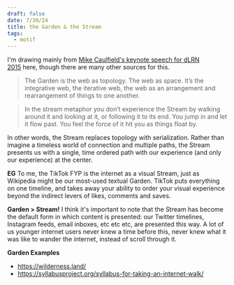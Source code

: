 ```yaml
---
draft: false
date: 7/30/24
title: the Garden & the Stream
tags:
  - motif
---
```


I'm drawing mainly from [Mike Caulfield's keynote speech for dLRN 2015](https://hapgood.us/2015/10/17/the-garden-and-the-stream-a-technopastoral/) here, though there are many other sources for this.

> The Garden is the web as topology. The web as space. It’s the integrative web, the iterative web, the web as an arrangement and rearrangement of things to one another.

> In the stream metaphor you don’t experience the Stream by walking around it and looking at it, or following it to its end. You jump in and let it flow past. You feel the force of it hit you as things float by.

In other words, the Stream replaces topology with serialization. Rather than imagine a timeless world of connection and multiple paths, the Stream presents us with a single, time ordered path with our experience (and only our experience) at the center.

**EG**
To me, the TikTok FYP is the internet as a visual Stream, just as Wikipedia might be our most-used textual Garden. TikTok puts everything on one timeline, and takes away your ability to order your visual experience beyond the indirect levers of likes, comments and saves. 

**Garden > Stream!**
I think it's important to note that the Stream has become the default form in which content is presented: our Twitter timelines, Instagram feeds, email inboxes, etc etc etc, are presented this way. A lot of us younger internet users never knew a time before this, never knew what it was like to wander the internet, instead of scroll through it. 

**Garden Examples** 
* https://wilderness.land/
* https://syllabusproject.org/syllabus-for-taking-an-internet-walk/